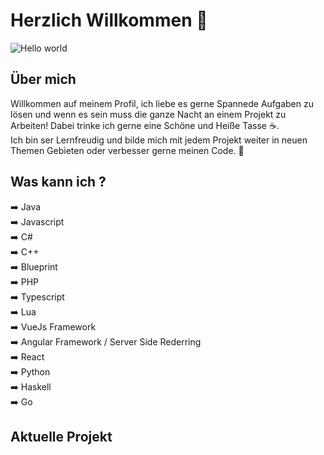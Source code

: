 # Herzlich Willkommen :wave:

<img src="https://raw.githubusercontent.com/sagar-viradiya/sagar-viradiya/master/resources/banner.png" alt="Hello world">

## Über mich

Willkommen auf meinem Profil,
ich liebe es gerne Spannede Aufgaben zu lösen und wenn es sein muss die ganze Nacht an einem Projekt zu Arbeiten!
Dabei trinke ich gerne eine Schöne und Heiße Tasse ☕. <br />
Ich bin ser Lernfreudig und bilde mich mit jedem Projekt weiter in neuen Themen Gebieten oder verbesser gerne meinen Code. 🐊

## Was kann ich ?
 ➡️ Java <br /> 
 ➡️ Javascript <br /> 
 ➡️ C# <br />
 ➡️ C++ <br /> 
 ➡️ Blueprint <br /> 
 ➡️ PHP <br /> 
 ➡️ Typescript <br /> 
 ➡️ Lua <br /> 
 ➡️ VueJs Framework <br /> 
 ➡️ Angular Framework  / Server Side Rederring <br /> 
 ➡️ React <br /> 
 ➡️ Python <br />
 ➡️ Haskell <br />
 ➡️ Go

## Aktuelle Projekt


<!--
**sagar-viradiya/sagar-viradiya** is a ✨ _special_ ✨ repository because its `README.md` (this file) appears on your GitHub profile.

Here are some ideas to get you started:

- 🔭 I’m currently working on ...
- 🌱 I’m currently learning ...
- 👯 I’m looking to collaborate on ...
- 🤔 I’m looking for help with ...
- 💬 Ask me about ...
- 📫 How to reach me: ...
- 😄 Pronouns: ...
- ⚡ Fun fact: ...
-->
